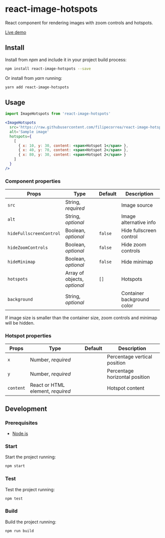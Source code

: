 # react-image-hotspots

React component for rendering images with zoom controls and hotspots.

[Live demo](https://filipecorrea.github.io/react-image-hotspots/)

## Install

Install from _npm_ and include it in your project build process:

```bash
npm install react-image-hotspots --save
```

Or install from _yarn_ running:

```bash
yarn add react-image-hotspots
```

## Usage

```jsx
import ImageHotspots from 'react-image-hotspots'

<ImageHotspots
  src='https://raw.githubusercontent.com/filipecorrea/react-image-hotspots/master/src/landscape.jpg'
  alt='Sample image'
  hotspots={
    [
      { x: 10, y: 30, content: <span>Hotspot 1</span> },
      { x: 40, y: 70, content: <span>Hotspot 2</span> },
      { x: 80, y: 30, content: <span>Hotspot 2</span> }
    ]
  }
/>
```

### Component properties

| Props                   | Type                         | Default | Description                |
|-------------------------|------------------------------|---------|----------------------------|
| `src`                   | String, _required_           |         | Image source               |
| `alt`                   | String, _optional_           |         | Image alternative info     |
| `hideFullscreenControl` | Boolean, _optional_          | `false` | Hide fullscreen control    |
| `hideZoomControls`      | Boolean, _optional_          | `false` | Hide zoom controls         |
| `hideMinimap`           | Boolean, _optional_          | `false` | Hide minimap               |
| `hotspots`              | Array of objects, _optional_ | `[]`    | Hotspots                   |
| `background`            | String, _optional_           |         | Container background color |

If image size is smaller than the container size, zoom controls and minimap will be hidden.

### Hotspot properties

| Props     | Type                              | Default | Description                    |
|-----------|-----------------------------------|---------|--------------------------------|
| `x`       | Number, _required_                |         | Percentage vertical position   |
| `y`       | Number, _required_                |         | Percentage horizontal position |
| `content` | React or HTML element, _required_ |         | Hotspot content                |

## Development

### Prerequisites

- [Node.js](https://nodejs.org)

### Start

Start the project running:

```bash
npm start
```

### Test

Test the project running:

```bash
npm test
```

### Build

Build the project running:

```bash
npm run build
```
